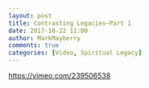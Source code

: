 ```yaml
---
layout: post
title: Contrasting Legacies—Part 1
date: 2017-10-22 11:00
author: MarkMayberry
comments: true
categories: [Video, Spiritual Legacy]
---
```

https://vimeo.com/239506538
